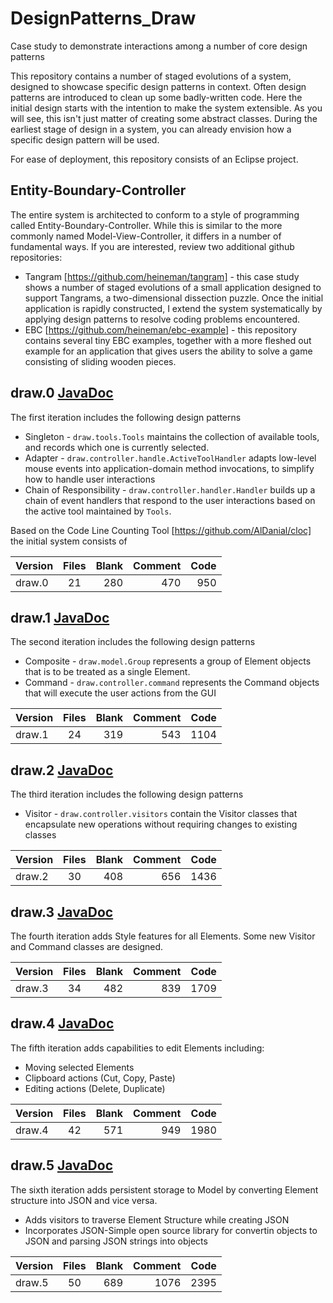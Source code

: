 # DesignPatterns_Draw
Case study to demonstrate interactions among a number of core design patterns

This repository contains a number of staged evolutions of a system, designed to showcase specific design patterns in context. Often design patterns are introduced to clean up some badly-written code. Here the initial design starts with the intention to make the system extensible. As you will see, this isn't just matter of creating some abstract classes. During the earliest stage of design in a system, you can already envision how a specific design pattern will be used.

For ease of deployment, this repository consists of an Eclipse project.

## Entity-Boundary-Controller

The entire system is architected to conform to a style of programming called Entity-Boundary-Controller. While this is similar to the more commonly named Model-View-Controller, it differs in a number of fundamental ways. If you are interested, review two additional github repositories:

* Tangram [https://github.com/heineman/tangram] - this case study shows a number of staged evolutions of a small application designed to support Tangrams, a two-dimensional dissection puzzle. Once the initial application is rapidly constructed, I extend the system systematically by applying design patterns to resolve coding problems encountered.
* EBC [https://github.com/heineman/ebc-example] - this repository contains several tiny EBC examples, together with a more fleshed out example for an application that gives users the ability to solve a game consisting of sliding wooden pieces.

## draw.0 [JavaDoc](https://heineman.github.io/Draw/draw.0/)

The first iteration includes the following design patterns

* Singleton - `draw.tools.Tools` maintains the collection of available tools, and records which one is currently selected.
* Adapter - `draw.controller.handle.ActiveToolHandler` adapts low-level mouse events into application-domain method invocations, to simplify how to handle user interactions
* Chain of Responsibility - `draw.controller.handler.Handler` builds up a chain of event handlers that respond to the user interactions based on the active tool maintained by `Tools`.

Based on the Code Line Counting Tool [https://github.com/AlDanial/cloc] the initial system consists of

| Version    | Files     | Blank  |  Comment | Code     |
| ---------- |:---------:| ------:| --------:| --------:|
| draw.0     | 21        |  280   |  470     |  950     |

## draw.1  [JavaDoc](https://heineman.github.io/Draw/draw.1/)

The second iteration includes the following design patterns

* Composite - `draw.model.Group` represents a group of Element objects that is to be treated as a single Element.
* Command - `draw.controller.command` represents the Command objects that will execute the user actions from the GUI

| Version    | Files     | Blank  |  Comment | Code     |
| ---------- |:---------:| ------:| --------:| --------:|
| draw.1     | 24        |  319   |  543     | 1104     |

## draw.2  [JavaDoc](https://heineman.github.io/Draw/draw.2/)

The third iteration includes the following design patterns

* Visitor - `draw.controller.visitors` contain the Visitor classes that encapsulate new operations without requiring changes to existing classes

| Version    | Files     | Blank  |  Comment | Code     |
| ---------- |:---------:| ------:| --------:| --------:|
| draw.2     | 30        |  408   |  656     | 1436     |

## draw.3  [JavaDoc](https://heineman.github.io/Draw/draw.3/)

The fourth iteration adds Style features for all Elements. Some new Visitor and Command classes are designed.

| Version    | Files     | Blank  |  Comment | Code     |
| ---------- |:---------:| ------:| --------:| --------:|
| draw.3     | 34        |  482   |  839     | 1709     |

## draw.4  [JavaDoc](https://heineman.github.io/Draw/draw.4/)

The fifth iteration adds capabilities to edit Elements including:

* Moving selected Elements
* Clipboard actions (Cut, Copy, Paste)
* Editing actions (Delete, Duplicate)

| Version    | Files     | Blank  |  Comment | Code     |
| ---------- |:---------:| ------:| --------:| --------:|
| draw.4     | 42        |  571   |  949     | 1980     |

## draw.5  [JavaDoc](https://heineman.github.io/Draw/draw.5/)

The sixth iteration adds persistent storage to Model by converting Element structure into JSON and vice versa.

* Adds visitors to traverse Element Structure while creating JSON
* Incorporates JSON-Simple open source library for convertin objects to JSON and parsing JSON strings into objects

| Version    | Files     | Blank  |  Comment | Code     |
| ---------- |:---------:| ------:| --------:| --------:|
| draw.5     | 50        |  689   |  1076    | 2395     |
